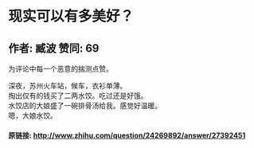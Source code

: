 # 现实可以有多美好？
## 作者: 臧波  赞同: 69
为评论中每一个恶意的揣测点赞。  
  
  
深夜，苏州火车站，候车，衣衫单薄。  
掏出仅有的钱买了二两水饺。吃过还是好饿。  
水饺店的大娘盛了一碗排骨汤给我。感觉好温暖。  
嗯，大娘水饺。

#### 原链接: http://www.zhihu.com/question/24269892/answer/27392451